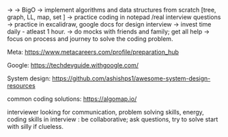 
-> 
-> BigO
-> implement algorithms and data structures from scratch [tree, graph, LL, map, set ]
-> practice coding in notepad /real interview questions
-> practice in excalidraw, google docs for design interview
-> invest time daily - atleast 1 hour.
-> do mocks with friends and family; get all help
-> focus on process and journey to solve the coding problem.

Meta:
https://www.metacareers.com/profile/preparation_hub

Google:
https://techdevguide.withgoogle.com/


System design:
https://github.com/ashishps1/awesome-system-design-resources

common coding solutions: 
https://algomap.io/


interviewer looking for communication, problem solving skills, energy, coding skills
in interview : be collaborative; ask questions, try to solve start with silly if clueless.


